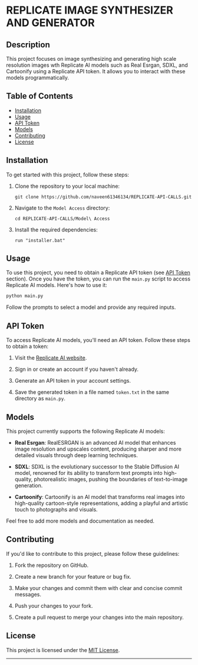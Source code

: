# REPLICATE IMAGE SYNTHESIZER AND GENERATOR

## Description

This project focuses on image synthesizing and generating high scale resolution images wth Replicate AI models such as Real Esrgan, SDXL, and Cartoonify using a Replicate API token. It allows you to interact with these models programmatically.

## Table of Contents

- [Installation](#installation)
- [Usage](#usage)
- [API Token](#api-token)
- [Models](#models)
- [Contributing](#contributing)
- [License](#license)

## Installation

To get started with this project, follow these steps:

1. Clone the repository to your local machine:

   ```
   git clone https://github.com/naveen61346134/REPLICATE-API-CALLS.git
   ```

2. Navigate to the `Model Access` directory:

   ```
   cd REPLICATE-API-CALLS/Model\ Access
   ```

3. Install the required dependencies:

   ```
   run "installer.bat"
   ```

## Usage

To use this project, you need to obtain a Replicate API token (see [API Token](#api-token) section). Once you have the token, you can run the `main.py` script to access Replicate AI models. Here's how to use it:

```python
python main.py
```

Follow the prompts to select a model and provide any required inputs.

## API Token

To access Replicate AI models, you'll need an API token. Follow these steps to obtain a token:

1. Visit the [Replicate AI website](https://www.replicate.ai/).

2. Sign in or create an account if you haven't already.

3. Generate an API token in your account settings.

4. Save the generated token in a file named `token.txt` in the same directory as `main.py`.

## Models

This project currently supports the following Replicate AI models:

- **Real Esrgan**: RealESRGAN is an advanced AI model that enhances image resolution and upscales content, producing sharper and more detailed visuals through deep learning techniques.

- **SDXL**: SDXL is the evolutionary successor to the Stable Diffusion AI model, renowned for its ability to transform text prompts into high-quality, photorealistic images, pushing the boundaries of text-to-image generation.

- **Cartoonify**: Cartoonify is an AI model that transforms real images into high-quality cartoon-style representations, adding a playful and artistic touch to photographs and visuals.

Feel free to add more models and documentation as needed.

## Contributing

If you'd like to contribute to this project, please follow these guidelines:

1. Fork the repository on GitHub.

2. Create a new branch for your feature or bug fix.

3. Make your changes and commit them with clear and concise commit messages.

4. Push your changes to your fork.

5. Create a pull request to merge your changes into the main repository.

## License

This project is licensed under the [MIT License](LICENSE).

---
